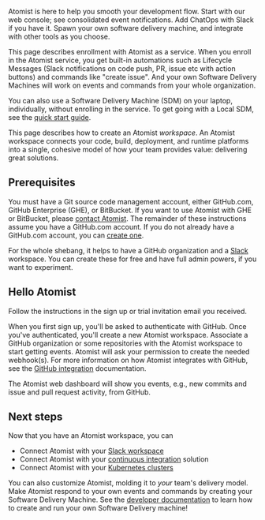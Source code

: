 Atomist is here to help you smooth your development flow.  Start with
our web console; see consolidated event notifications.  Add ChatOps
with Slack if you have it.  Spawn your own software delivery machine,
and integrate with other tools as you choose.

This page describes enrollment with Atomist as a service. When you
enroll in the Atomist service, you get built-in automations such as
Lifecycle Messages (Slack notifications on code push, PR, issue etc
with action buttons) and commands like "create issue". And your own
Software Delivery Machines will work on events and commands from your
whole organization.

You can also use a Software Delivery Machine (SDM) on your laptop,
individually, without enrolling in the service.  To get going with a
Local SDM, see the [quick start guide][quick-start].

This page describes how to create an Atomist _workspace_.  An Atomist
workspace connects your code, build, deployment, and runtime platforms
into a single, cohesive model of how your team provides value:
delivering great solutions.

[quick-start]: ../quick-start.md (Atomist Developer Quick Start)

## Prerequisites

You must have a Git source code management account, either GitHub.com,
GitHub Enterprise (GHE), or BitBucket.  If you want to use Atomist
with GHE or BitBucket, please <a class="contact"
href="mailto:support@atomist.com" title="Contact Atomist">contact
Atomist</a>.  The remainder of these instructions assume you have a
GitHub.com account.  If you do not already have a GitHub.com account,
you can [create one][github-create].

For the whole shebang, it helps to have a GitHub organization and a
[Slack][slack] workspace.  You can create these for free and have full
admin powers, if you want to experiment.

[github-create]: https://github.com/join (Join GitHub)
[slack]: https://slack.com/ (Slack)

## Hello Atomist

Follow the instructions in the sign up or trial invitation email you
received.

When you first sign up, you'll be asked to authenticate with GitHub.
Once you've authenticated, you'll create a new Atomist workspace.
Associate a GitHub organization or some repositories with the Atomist
workspace to start getting events.  Atomist will ask your permission
to create the needed webhook(s).  For more information on how Atomist
integrates with GitHub, see the [GitHub integration][atomist-github]
documentation.

The Atomist web dashboard will show you events, e.g., new commits and
issue and pull request activity, from GitHub.

[www]: https://atomist.com/ (Atomist - How Teams Deliver Software)
[atomist-github]: github.md (Atomist and GitHub)

## Next steps

Now that you have an Atomist workspace, you can

-   Connect Atomist with your [Slack workspace][atomist-slack]
-   Connect Atomist with your [continuous integration][atomist-ci]
    solution
-   Connect Atomist with your [Kubernetes clusters][atomist-kube]

You can also customize Atomist, molding it to _your_ team's delivery
model.  Make Atomist respond to your own events and commands by
creating your Software Delivery Machine.  See the [developer
documentation][dev] to learn how to create and run your own Software
Delivery machine!

[atomist-slack]: slack.md (Atomist and Slack)
[atomist-ci]: ci.md (Atomist and Continuous Integration)
[atomist-kube]: kubernetes.md (Atomist and Kubernetes)
[dev]: ../developer/index.md (Atomist Developer Guide)

